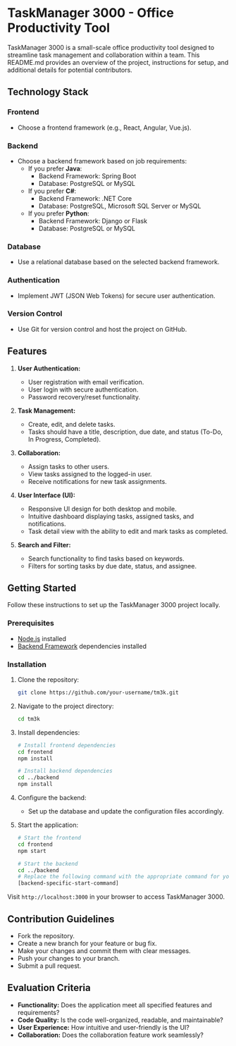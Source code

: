# TaskManager 3000 - Office Productivity Tool

TaskManager 3000 is a small-scale office productivity tool designed to streamline task management and collaboration within a team. This README.md provides an overview of the project, instructions for setup, and additional details for potential contributors.

## Technology Stack

### Frontend
- Choose a frontend framework (e.g., React, Angular, Vue.js).

### Backend
- Choose a backend framework based on job requirements:
  - If you prefer **Java**:
    - Backend Framework: Spring Boot
    - Database: PostgreSQL or MySQL
  - If you prefer **C#**:
    - Backend Framework: .NET Core
    - Database: PostgreSQL, Microsoft SQL Server or MySQL
  - If you prefer **Python**:
    - Backend Framework: Django or Flask
    - Database: PostgreSQL or MySQL

### Database
- Use a relational database based on the selected backend framework.

### Authentication
- Implement JWT (JSON Web Tokens) for secure user authentication.

### Version Control
- Use Git for version control and host the project on GitHub.

## Features

1. **User Authentication:**
   - User registration with email verification.
   - User login with secure authentication.
   - Password recovery/reset functionality.

2. **Task Management:**
   - Create, edit, and delete tasks.
   - Tasks should have a title, description, due date, and status (To-Do, In Progress, Completed).

3. **Collaboration:**
   - Assign tasks to other users.
   - View tasks assigned to the logged-in user.
   - Receive notifications for new task assignments.

4. **User Interface (UI):**
   - Responsive UI design for both desktop and mobile.
   - Intuitive dashboard displaying tasks, assigned tasks, and notifications.
   - Task detail view with the ability to edit and mark tasks as completed.

5. **Search and Filter:**
   - Search functionality to find tasks based on keywords.
   - Filters for sorting tasks by due date, status, and assignee.

## Getting Started

Follow these instructions to set up the TaskManager 3000 project locally.

### Prerequisites

- [Node.js](https://nodejs.org/) installed
- [Backend Framework](#backend) dependencies installed

### Installation

1. Clone the repository:
   ```bash
   git clone https://github.com/your-username/tm3k.git
   ```

2. Navigate to the project directory:
   ```bash
   cd tm3k
   ```

3. Install dependencies:
   ```bash
   # Install frontend dependencies
   cd frontend
   npm install

   # Install backend dependencies
   cd ../backend
   npm install
   ```

4. Configure the backend:
   - Set up the database and update the configuration files accordingly.

5. Start the application:
   ```bash
   # Start the frontend
   cd frontend
   npm start

   # Start the backend
   cd ../backend
   # Replace the following command with the appropriate command for your backend
   [backend-specific-start-command]
   ```

Visit `http://localhost:3000` in your browser to access TaskManager 3000.

## Contribution Guidelines

- Fork the repository.
- Create a new branch for your feature or bug fix.
- Make your changes and commit them with clear messages.
- Push your changes to your branch.
- Submit a pull request.

## Evaluation Criteria

- **Functionality:** Does the application meet all specified features and requirements?
- **Code Quality:** Is the code well-organized, readable, and maintainable?
- **User Experience:** How intuitive and user-friendly is the UI?
- **Collaboration:** Does the collaboration feature work seamlessly?
